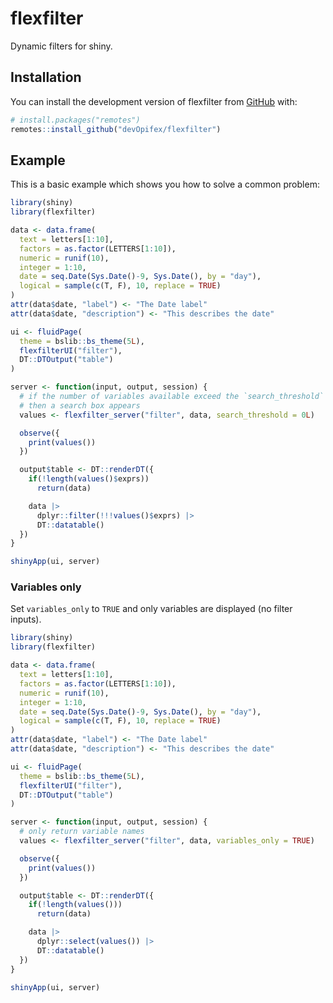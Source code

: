 <!-- badges: start -->
<!-- badges: end -->

# flexfilter

Dynamic filters for shiny.

## Installation

You can install the development version of flexfilter from [GitHub](https://github.com/) with:

``` r
# install.packages("remotes")
remotes::install_github("devOpifex/flexfilter")
```

## Example

This is a basic example which shows you how to solve a common problem:

```r
library(shiny)
library(flexfilter)

data <- data.frame(
  text = letters[1:10],
  factors = as.factor(LETTERS[1:10]),
  numeric = runif(10),
  integer = 1:10,
  date = seq.Date(Sys.Date()-9, Sys.Date(), by = "day"),
  logical = sample(c(T, F), 10, replace = TRUE)
)
attr(data$date, "label") <- "The Date label"
attr(data$date, "description") <- "This describes the date"

ui <- fluidPage(
  theme = bslib::bs_theme(5L),
  flexfilterUI("filter"),
  DT::DTOutput("table")
)

server <- function(input, output, session) {
  # if the number of variables available exceed the `search_threshold`
  # then a search box appears 
  values <- flexfilter_server("filter", data, search_threshold = 0L)

  observe({
    print(values())
  })

  output$table <- DT::renderDT({
    if(!length(values()$exprs))
      return(data)

    data |>
      dplyr::filter(!!!values()$exprs) |>
      DT::datatable()
  })
}

shinyApp(ui, server)
```

### Variables only

Set `variables_only` to `TRUE` and only variables are displayed (no filter inputs).

```r
library(shiny)
library(flexfilter)

data <- data.frame(
  text = letters[1:10],
  factors = as.factor(LETTERS[1:10]),
  numeric = runif(10),
  integer = 1:10,
  date = seq.Date(Sys.Date()-9, Sys.Date(), by = "day"),
  logical = sample(c(T, F), 10, replace = TRUE)
)
attr(data$date, "label") <- "The Date label"
attr(data$date, "description") <- "This describes the date"

ui <- fluidPage(
  theme = bslib::bs_theme(5L),
  flexfilterUI("filter"),
  DT::DTOutput("table")
)

server <- function(input, output, session) {
  # only return variable names
  values <- flexfilter_server("filter", data, variables_only = TRUE)

  observe({
    print(values())
  })

  output$table <- DT::renderDT({
    if(!length(values()))
      return(data)

    data |>
      dplyr::select(values()) |>
      DT::datatable()
  })
}

shinyApp(ui, server)
```

